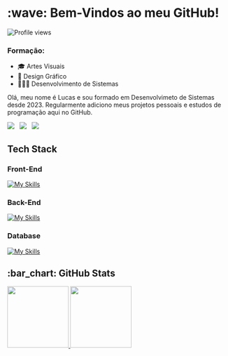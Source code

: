 <h1> :wave: Bem-Vindos ao meu GitHub!</h1>
<img src="https://komarev.com/ghpvc/?username=lucasbizachi&color=ff4700" alt="Profile views" /> 

### Formação:
  * 🎓 Artes Visuais
  * 🎨 Design Gráfico
  * 👨🏻‍💻 Desenvolvimento de Sistemas

<p>
 Olá, meu nome é Lucas e sou formado em Desenvolvimeto de Sistemas desde 2023. Regularmente adiciono meus projetos pessoais e estudos de programação aqui no GitHub.

</p>

  <div>
    <a href="https://codepen.io/LucasBizachi" target="_blank"><img src="https://img.shields.io/badge/Codepen-44475A?style=for-the-badge&logo=codepen&logoColor=white"></a>&#160;&#160;
    <a href="https://www.linkedin.com/in/lucas-bizachi/" target="_blank"><img src="https://img.shields.io/badge/-LinkedIn-44475A?style=for-the-badge&logo=linkedin&logoColor=50ABE4" target="_blank"></a>&#160;&#160;
    <a href="https://instagram.com/lucasbizachi" target="_blank"><img src="https://img.shields.io/badge/-Instagram-44475A?style=for-the-badge&logo=instagram&logoColor=lightpurple" target="_blank"></a>&#160;&#160;
  </div>

## Tech Stack

### Front-End
[![My Skills](https://skillicons.dev/icons?i=html,css,js,bootstrap,react)](https://skillicons.dev)

### Back-End
[![My Skills](https://skillicons.dev/icons?i=nodejs,python)](https://skillicons.dev)

### Database
[![My Skills](https://skillicons.dev/icons?i=mysql)](https://skillicons.dev)
<br>

<h2 align="left"> :bar_chart: GitHub Stats</h2>
<div align="lefth">
  <a href="https://github.com/lucasbizachi">
  <img height="140em" src="https://github-readme-stats.vercel.app/api?username=lucasbizachi&show_icons=true&theme=dracula&include_all_commits=true&count_private=true"/>
  <img height="140em" src="https://github-readme-stats.vercel.app/api/top-langs/?username=lucasbizachi&layout=compact&langs_count=7&theme=dracula"/>
</div>
  
 
  
